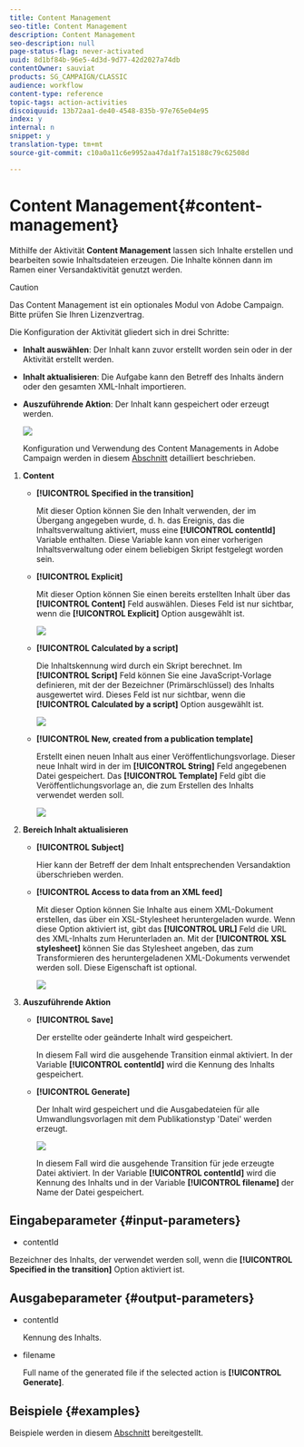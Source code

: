 ```yaml
---
title: Content Management
seo-title: Content Management
description: Content Management
seo-description: null
page-status-flag: never-activated
uuid: 8d1bf84b-96e5-4d3d-9d77-42d2027a74db
contentOwner: sauviat
products: SG_CAMPAIGN/CLASSIC
audience: workflow
content-type: reference
topic-tags: action-activities
discoiquuid: 13b72aa1-de40-4548-835b-97e765e04e95
index: y
internal: n
snippet: y
translation-type: tm+mt
source-git-commit: c10a0a11c6e9952aa47da1f7a15188c79c62508d

---
```



# Content Management{#content-management}

Mithilfe der Aktivität **Content Management** lassen sich Inhalte erstellen und bearbeiten sowie Inhaltsdateien erzeugen. Die Inhalte können dann im Ramen einer Versandaktivität genutzt werden.

>[!CAUTION]
>
>Das Content Management ist ein optionales Modul von Adobe Campaign. Bitte prüfen Sie Ihren Lizenzvertrag.

Die Konfiguration der Aktivität gliedert sich in drei Schritte:

* **Inhalt auswählen**: Der Inhalt kann zuvor erstellt worden sein oder in der Aktivität erstellt werden.
* **Inhalt aktualisieren**: Die Aufgabe kann den Betreff des Inhalts ändern oder den gesamten XML-Inhalt importieren.
* **Auszuführende Aktion**: Der Inhalt kann gespeichert oder erzeugt werden.

   ![](assets/content_mgmt_edit.png)

   Konfiguration und Verwendung des Content Managements in Adobe Campaign werden in diesem [Abschnitt](../../delivery/using/about-content-management.md) detailliert beschrieben.

1. **Content**

   * **[!UICONTROL Specified in the transition]**

      Mit dieser Option können Sie den Inhalt verwenden, der im Übergang angegeben wurde, d. h. das Ereignis, das die Inhaltsverwaltung aktiviert, muss eine **[!UICONTROL contentId]** Variable enthalten. Diese Variable kann von einer vorherigen Inhaltsverwaltung oder einem beliebigen Skript festgelegt worden sein.

   * **[!UICONTROL Explicit]**

      Mit dieser Option können Sie einen bereits erstellten Inhalt über das **[!UICONTROL Content]** Feld auswählen. Dieses Feld ist nur sichtbar, wenn die **[!UICONTROL Explicit]** Option ausgewählt ist.

      ![](assets/content_mgmt_explicit.png)

   * **[!UICONTROL Calculated by a script]**

      Die Inhaltskennung wird durch ein Skript berechnet. Im **[!UICONTROL Script]** Feld können Sie eine JavaScript-Vorlage definieren, mit der der Bezeichner (Primärschlüssel) des Inhalts ausgewertet wird. Dieses Feld ist nur sichtbar, wenn die **[!UICONTROL Calculated by a script]** Option ausgewählt ist.

      ![](assets/content_mgmt_script.png)

   * **[!UICONTROL New, created from a publication template]**

      Erstellt einen neuen Inhalt aus einer Veröffentlichungsvorlage. Dieser neue Inhalt wird in der im **[!UICONTROL String]** Feld angegebenen Datei gespeichert. Das **[!UICONTROL Template]** Feld gibt die Veröffentlichungsvorlage an, die zum Erstellen des Inhalts verwendet werden soll.

      ![](assets/content_mgmt_new.png)

1. **Bereich Inhalt aktualisieren**

   * **[!UICONTROL Subject]**

      Hier kann der Betreff der dem Inhalt entsprechenden Versandaktion überschrieben werden.

   * **[!UICONTROL Access to data from an XML feed]**

      Mit dieser Option können Sie Inhalte aus einem XML-Dokument erstellen, das über ein XSL-Stylesheet heruntergeladen wurde. Wenn diese Option aktiviert ist, gibt das **[!UICONTROL URL]** Feld die URL des XML-Inhalts zum Herunterladen an. Mit der **[!UICONTROL XSL stylesheet]** können Sie das Stylesheet angeben, das zum Transformieren des heruntergeladenen XML-Dokuments verwendet werden soll. Diese Eigenschaft ist optional.

      ![](assets/content_mgmt_xmlcontent.png)

1. **Auszuführende Aktion**

   * **[!UICONTROL Save]**

      Der erstellte oder geänderte Inhalt wird gespeichert.

      In diesem Fall wird die ausgehende Transition einmal aktiviert. In der Variable **[!UICONTROL contentId]** wird die Kennung des Inhalts gespeichert.

   * **[!UICONTROL Generate]**

      Der Inhalt wird gespeichert und die Ausgabedateien für alle Umwandlungsvorlagen mit dem Publikationstyp &#39;Datei&#39; werden erzeugt.

      ![](assets/content_mgmt_generate.png)

      In diesem Fall wird die ausgehende Transition für jede erzeugte Datei aktiviert. In der Variable **[!UICONTROL contentId]** wird die Kennung des Inhalts und in der Variable **[!UICONTROL filename]** der Name der Datei gespeichert.

## Eingabeparameter {#input-parameters}

* contentId

Bezeichner des Inhalts, der verwendet werden soll, wenn die **[!UICONTROL Specified in the transition]** Option aktiviert ist.

## Ausgabeparameter {#output-parameters}

* contentId

   Kennung des Inhalts.

* filename

   Full name of the generated file if the selected action is **[!UICONTROL Generate]**.

## Beispiele {#examples}

Beispiele werden in diesem [Abschnitt](../../delivery/using/automating-via-workflows.md#examples) bereitgestellt.
